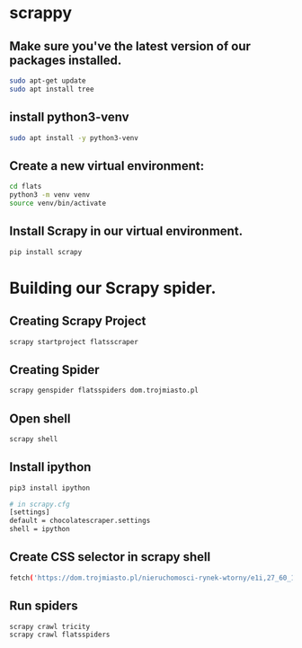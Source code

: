 # scrappy
## Make sure you've the latest version of our packages installed.
```bash
sudo apt-get update
sudo apt install tree
```

## install python3-venv
```bash
sudo apt install -y python3-venv
```

## Create a new virtual environment:

```bash
cd flats
python3 -m venv venv
source venv/bin/activate
```
## Install Scrapy in our virtual environment.
```bash
pip install scrapy 
```
# Building our  Scrapy spider.
## Creating  Scrapy Project
```bash
scrapy startproject flatsscraper
```
## Creating Spider
```bash
scrapy genspider flatsspiders dom.trojmiasto.pl
```
## Open shell
```bash
scrapy shell
```
## Install ipython
```bash
pip3 install ipython

# in scrapy.cfg
[settings]
default = chocolatescraper.settings
shell = ipython
```
## Create CSS selector in scrapy shell
```bash
fetch('https://dom.trojmiasto.pl/nieruchomosci-rynek-wtorny/e1i,27_60_17_14_13_18_16_24_19_25_6_15_61_20_21,ii,1,qi,45_,wi,100.html')

```
## Run spiders 
```bash
scrapy crawl tricity
scrapy crawl flatsspiders
```

